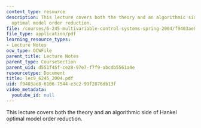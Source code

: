 ```yaml
---
content_type: resource
description: This lecture covers both the theory and an algorithmic side of Hankel
  optimal model order reduction.
file: /courses/6-245-multivariable-control-systems-spring-2004/f9403ae861067544e3c299f2876db13f_lec9_6245_2004.pdf
file_type: application/pdf
learning_resource_types:
- Lecture Notes
ocw_type: OCWFile
parent_title: Lecture Notes
parent_type: CourseSection
parent_uid: d551f45f-ce28-97e7-f7f9-abcdb5561a4e
resourcetype: Document
title: lec9_6245_2004.pdf
uid: f9403ae8-6106-7544-e3c2-99f2876db13f
video_metadata:
  youtube_id: null
---
```

This lecture covers both the theory and an algorithmic side of Hankel optimal model order reduction.

